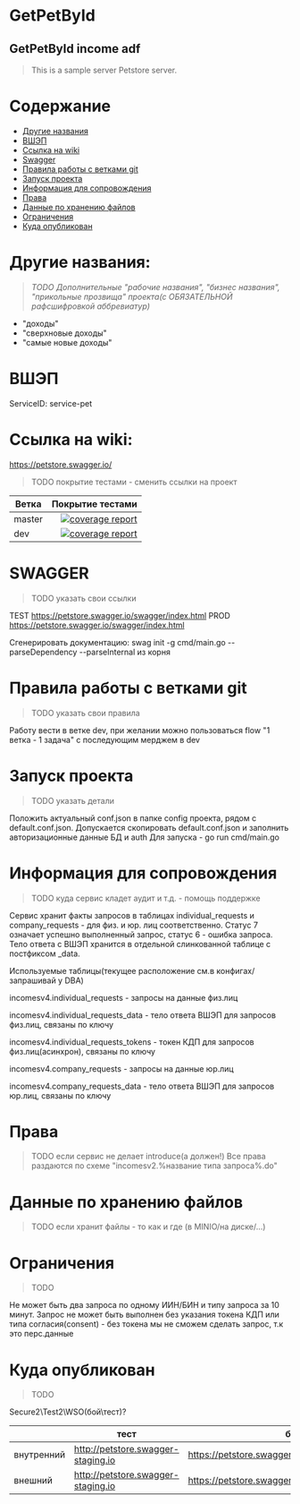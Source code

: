 
# GetPetById

## GetPetById income adf

> This is a sample server Petstore server.

# Содержание

- [Другие названия](#другие-названия)
- [ВШЭП](#вшэп)
- [Ссылка на wiki](#ссылка-на-wiki)
- [Swagger](#swagger)
- [Правила работы с ветками git](#правила-работы-с-ветками-git)
- [Запуск проекта](#запуск-проекта)
- [Информация для сопровождения](#информация-для-сопровождения)
- [Права](#права)
- [Данные по хранению файлов](#данные-по-хранению-файлов)
- [Ограничения](#ограничения)
- [Куда опубликован](#куда-опубликован)

# Другие названия:

> *TODO Дополнительные "рабочие названия", "бизнес названия", "прикольные прозвища" проекта(с ОБЯЗАТЕЛЬНОЙ рафсшифровкой
аббревиатур)*

- "доходы"
- "сверхновые доходы"
- "самые новые доходы"

# ВШЭП

ServiceID: service-pet


# Ссылка на wiki:
https://petstore.swagger.io/


> TODO покрытие тестами - сменить ссылки на проект

| Ветка         | Покрытие тестами  |
| ------------- | --------------:   |
| master        | [![coverage report](https://gitlabce.1cb.kz/service/incomesv4/badges/main/coverage.svg)](https://gitlabce.1cb.kz/service/incomesv4/-/commits/master) |
| dev           | [![coverage report](https://gitlabce.1cb.kz/service/incomesv4/badges/dev/coverage.svg)](https://gitlabce.1cb.kz/service/incomesv4/-/commits/dev) |

# SWAGGER

> TODO указать свои ссылки

TEST
https://petstore.swagger.io/swagger/index.html
PROD
https://petstore.swagger.io/swagger/index.html

Сгенерировать документацию: swag init -g cmd/main.go --parseDependency --parseInternal из корня

# Правила работы с ветками git

> TODO указать свои правила

Работу вести в ветке dev, при желании можно пользоваться flow "1 ветка - 1 задача" с последующим мерджем в dev

# Запуск проекта

> TODO указать детали

Положить актуальный conf.json в папке config проекта, рядом с default.conf.json. Допускается скопировать
default.conf.json и заполнить авторизационные данные БД и auth
Для запуска - go run cmd/main.go

# Информация для сопровождения

> TODO куда сервис кладет аудит и т.д. - помощь поддержке

Сервис хранит факты запросов в таблицах individual_requests и company_requests - для физ. и юр. лиц соответственно.
Статус 7 означает успешно выполненный запрос, статус 6 - ошибка запроса. Тело ответа с ВШЭП хранится в отдельной
слинкованной таблице с постфиксом _data.

Используемые таблицы(текущее расположение см.в конфигах/запрашивай у DBA)

incomesv4.individual_requests - запросы на данные физ.лиц

incomesv4.individual_requests_data - тело ответа ВШЭП для запросов физ.лиц, связаны по ключу

incomesv4.individual_requests_tokens - токен КДП для запросов физ.лиц(асинхрон), связаны по ключу

incomesv4.company_requests - запросы на данные юр.лиц

incomesv4.company_requests_data - тело ответа ВШЭП для запросов юр.лиц, связаны по ключу

# Права

> TODO если сервис не делает introduce(а должен!)
> Все права раздаются по схеме "incomesv2.%название типа запроса%.do"

# Данные по хранению файлов

> TODO если хранит файлы - то как и где
> (в MINIO/на диске/...)

# Ограничения

> TODO

Не может быть два запроса по одному ИИН/БИН и типу запроса за 10 минут.
Запрос не может быть выполнен без указания токена КДП или типа согласия(consent) - без токена мы не сможем сделать
запрос, т.к это перс.данные

# Куда опубликован

> TODO

Secure2\Test2\WSO(бой\тест)?


|            | тест | бой |
|------------|------|----:|
| внутренний |  http://petstore.swagger-staging.io    | https://petstore.swagger.io     |
| внешний    |   http://petstore.swagger-staging.io   | https://petstore.swagger.io    |

